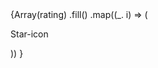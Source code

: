<div className="product__rating">
{Array(rating)
.fill()
.map((_. i) => (
    <p>Star-icon</p>
))
}
</div>
